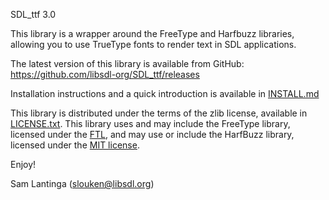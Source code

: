 
SDL_ttf 3.0

This library is a wrapper around the FreeType and Harfbuzz libraries, allowing you to use TrueType fonts to render text in SDL applications.

The latest version of this library is available from GitHub:
https://github.com/libsdl-org/SDL_ttf/releases

Installation instructions and a quick introduction is available in
[INSTALL.md](INSTALL.md)

This library is distributed under the terms of the zlib license,
available in [LICENSE.txt](LICENSE.txt). This library uses and
may include the FreeType library, licensed under the
[FTL](https://gitlab.freedesktop.org/freetype/freetype/-/blob/master/docs/FTL.TXT),
and may use or include the HarfBuzz library, licensed under the
[MIT license](https://github.com/harfbuzz/harfbuzz/blob/main/COPYING).

Enjoy!

Sam Lantinga (slouken@libsdl.org)
